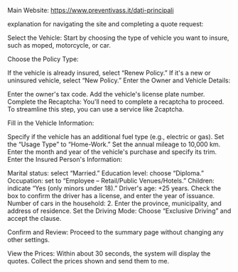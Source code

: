 Main Website: https://www.preventivass.it/dati-principali

explanation for navigating the site and completing a quote request:

Select the Vehicle: Start by choosing the type of vehicle you want to insure, such as moped, motorcycle, or car.

Choose the Policy Type:

If the vehicle is already insured, select “Renew Policy.”
If it's a new or uninsured vehicle, select “New Policy.”
Enter the Owner and Vehicle Details:

Enter the owner's tax code.
Add the vehicle's license plate number.
Complete the Recaptcha: You'll need to complete a recaptcha to proceed. To streamline this step, you can use a service like 2captcha.

Fill in the Vehicle Information:

Specify if the vehicle has an additional fuel type (e.g., electric or gas).
Set the “Usage Type” to “Home-Work.”
Set the annual mileage to 10,000 km.
Enter the month and year of the vehicle's purchase and specify its trim.
Enter the Insured Person's Information:

Marital status: select “Married.”
Education level: choose “Diploma.”
Occupation: set to “Employee – Retail/Public Venues/Hotels.”
Children: indicate “Yes (only minors under 18).”
Driver's age: +25 years.
Check the box to confirm the driver has a license, and enter the year of issuance.
Number of cars in the household: 2.
Enter the province, municipality, and address of residence.
Set the Driving Mode: Choose “Exclusive Driving” and accept the clause.

Confirm and Review: Proceed to the summary page without changing any other settings.

View the Prices: Within about 30 seconds, the system will display the quotes. Collect the prices shown and send them to me.